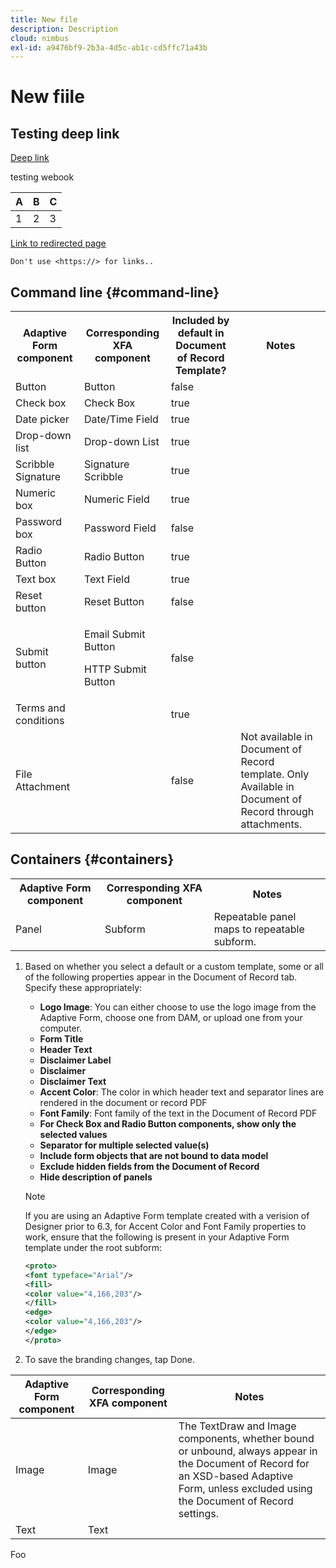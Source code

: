 ```yaml
---
title: New file
description: Description
cloud: nimbus
exl-id: a9476bf9-2b3a-4d5c-ab1c-cd5ffc71a43b
---
```


# New fiile

## Testing deep link

[Deep link](newfile.md#command-line)

testing webook

| A | B | C |
| ---  | --- | --- |
| 1 | 2 | 3 |


[Link to redirected page](https://experienceleague.adobe.com/docs/experience-manager-core-components/using/developing/developing.html)

```
Don't use <https://> for links..
```

## Command line {#command-line}

<table>
 <tbody>
  <tr>
   <th>Adaptive Form component</th>
   <th>Corresponding XFA component</th>
   <th>Included by default in Document of Record Template?</th>
   <th>Notes</th>
  </tr>
  <tr>
   <td>Button</td>
   <td>Button</td>
   <td>false</td>
   <td> </td>
  </tr>
  <tr>
   <td>Check box</td>
   <td>Check Box</td>
   <td>true</td>
   <td> </td>
  </tr>
  <tr>
   <td>Date picker</td>
   <td>Date/Time Field</td>
   <td>true</td>
   <td> </td>
  </tr>
  <tr>
   <td>Drop-down list</td>
   <td>Drop-down List</td>
   <td>true</td>
   <td> </td>
  </tr>
  <tr>
   <td>Scribble Signature</td>
   <td>Signature Scribble</td>
   <td>true</td>
   <td> </td>
  </tr>
  <tr>
   <td>Numeric box</td>
   <td>Numeric Field</td>
   <td>true</td>
   <td> </td>
  </tr>
  <tr>
   <td>Password box</td>
   <td>Password Field</td>
   <td>false</td>
   <td> </td>
  </tr>
  <tr>
   <td>Radio Button</td>
   <td>Radio Button</td>
   <td>true</td>
   <td> </td>
  </tr>
  <tr>
   <td>Text box</td>
   <td>Text Field</td>
   <td>true</td>
   <td> </td>
  </tr>
  <tr>
   <td>Reset button</td>
   <td>Reset Button</td>
   <td>false</td>
   <td> </td>
  </tr>
  <tr>
   <td>Submit button</td>
   <td><p>Email Submit Button</p> <p>HTTP Submit Button</p> </td>
   <td>false</td>
   <td> </td>
  </tr>
  <tr>
   <td>Terms and conditions</td>
   <td> </td>
   <td>true</td>
   <td> </td>
  </tr>
  <tr>
   <td>File Attachment</td>
   <td> </td>
   <td>false</td>
   <td>Not available in Document of Record template. Only Available in Document of Record through attachments.</td>
  </tr>
 </tbody>
</table>

## Containers {#containers}

<table>
 <tbody>
  <tr>
   <th>Adaptive Form component</th>
   <th>Corresponding XFA component</th>
   <th>Notes</th>
  </tr>
  <tr>
   <td>Panel<br /> </td>
   <td>Subform<br /> </td>
   <td>Repeatable panel maps to repeatable subform.</td>
  </tr>
 </tbody>
</table>


1. Based on whether you select a default or a custom template, some or all of the following properties appear in the Document of Record tab. Specify these appropriately:

    * **Logo Image**: You can either choose to use the logo image from the Adaptive Form, choose one from DAM, or upload one from your computer.
    * **Form Title**
    * **Header Text**
    * **Disclaimer Label**
    * **Disclaimer**
    * **Disclaimer Text**
    * **Accent Color**: The color in which header text and separator lines are rendered in the document or record PDF
    * **Font Family**: Font family of the text in the Document of Record PDF
    * **For Check Box and Radio Button components, show only the selected values**
    * **Separator for multiple selected value(s)**
    * **Include form objects that are not bound to data model**
    * **Exclude hidden fields from the Document of Record**
    * **Hide description of panels**

   >[!NOTE]
   >
   >If you are using an Adaptive Form template created with a verision of Designer prior to 6.3, for Accent Color and Font Family properties to work, ensure that the following is present in your Adaptive Form template under the root subform:

   ```xml
   <proto>
   <font typeface="Arial"/>
   <fill>
   <color value="4,166,203"/>
   </fill>
   <edge>
   <color value="4,166,203"/>
   </edge>
   </proto>
   ```

1. To save the branding changes, tap Done.

| Adaptive Form component |Corresponding XFA component |Notes |
|---|---|---|
| Image |Image |The TextDraw and Image components, whether bound or unbound, always appear in the Document of Record for an XSD-based Adaptive Form, unless excluded using the Document of Record settings. |
| Text |Text |

Foo
